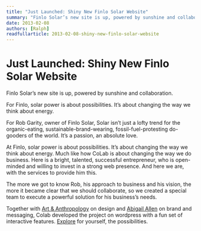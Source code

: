 ```yaml
---
title: "Just Launched: Shiny New Finlo Solar Website"
summary: "Finlo Solar’s new site is up, powered by sunshine and collaboration."
date: 2013-02-08
authors: [Ralph]
readfullarticle: 2013-02-08-shiny-new-finlo-solar-website
---
```


# Just Launched: Shiny New Finlo Solar Website

Finlo Solar’s new site is up, powered by sunshine and collaboration.

For Finlo, solar power is about possibilities. It’s about changing the way we think about energy.

For Rob Garity, owner of Finlo Solar, Solar isn’t just a lofty trend for the organic-eating, sustainable-brand-wearing, fossil-fuel-protesting do-gooders of the world. It’s a passion, an absolute love.

At Finlo, solar power is about possibilities. It’s about changing the way we think about energy. Much like how CoLab is about changing the way we do business. Here is a bright, talented, successful entrepreneur, who is open-minded and willing to invest in a strong web presence. And here we are, with the services to provide him this.

The more we got to know Rob, his approach to business and his vision, the more it became clear that we should collaborate, so we created a special team to execute a powerful solution for his business’s needs.

Together with [Art & Anthropology](http://www.artandanthropology.com/) on design and [Abigail Allen](http://abstractionsnyc.wordpress.com/) on brand and messaging, Colab developed the project on wordpress with a fun set of interactive features. [Explore](http://www.finlosolar.com/) for yourself, the possibilities.
